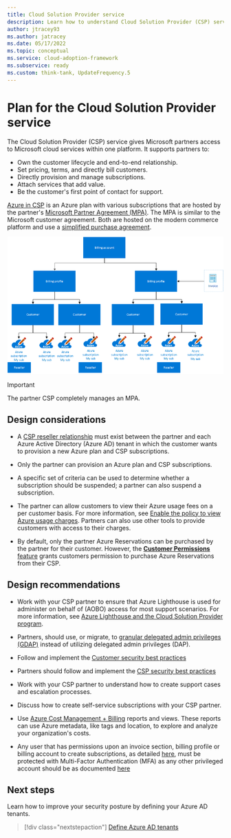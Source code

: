 ```yaml
---
title: Cloud Solution Provider service
description: Learn how to understand Cloud Solution Provider (CSP) service agreements and Azure Active Directory (Azure AD) tenants.
author: jtracey93
ms.author: jatracey
ms.date: 05/17/2022
ms.topic: conceptual
ms.service: cloud-adoption-framework
ms.subservice: ready
ms.custom: think-tank, UpdateFrequency.5
---
```


# Plan for the Cloud Solution Provider service

The Cloud Solution Provider (CSP) service gives Microsoft partners access to Microsoft cloud services within one platform. It supports partners to:

- Own the customer lifecycle and end-to-end relationship.
- Set pricing, terms, and directly bill customers.
- Directly provision and manage subscriptions.
- Attach services that add value.
- Be the customer's first point of contact for support.

[Azure in CSP](https://azure.microsoft.com/offers/ms-azr-0145p/) is an Azure plan with various subscriptions that are hosted by the partner's [Microsoft Partner Agreement (MPA)](/azure/cost-management-billing/understand/mpa-overview). The MPA is similar to the Microsoft customer agreement. Both are hosted on the modern commerce platform and use a [simplified purchase agreement](https://www.microsoft.com/licensing/docs/customeragreement).

![Diagram that shows an MPA hierarchy.](../../enterprise-scale/media/mpa-hierarchy.png)

> [!IMPORTANT]
> The partner CSP completely manages an MPA.

## Design considerations

- A [CSP reseller relationship](/partner-center/request-a-relationship-with-a-customer) must exist between the partner and each Azure Active Directory (Azure AD) tenant in which the customer wants to provision a new Azure plan and CSP subscriptions.

- Only the partner can provision an Azure plan and CSP subscriptions.

- A specific set of criteria can be used to determine whether a subscription should be suspended; a partner can also suspend a subscription.

- The partner can allow customers to view their Azure usage fees on a per customer basis. For more information, see [Enable the policy to view Azure usage charges](/azure/cost-management-billing/costs/get-started-partners#enable-cost-management-for-customer-tenant-subscriptions). Partners can also use other tools to provide customers with access to their charges.

- By default, only the partner Azure Reservations can be purchased by the partner for their customer. However, the [**Customer Permissions** feature](/partner-center/give-customers-permission) grants customers permission to purchase Azure Reservations from their CSP.

## Design recommendations

- Work with your CSP partner to ensure that Azure Lighthouse is used for administer on behalf of (AOBO) access for most support scenarios. For more information, see [Azure Lighthouse and the Cloud Solution Provider program](/azure/lighthouse/concepts/cloud-solution-provider).

- Partners, should use, or migrate, to [granular delegated admin privileges (GDAP)](/partner-center/gdap-introduction) instead of utilizing delegated admin privileges (DAP).

- Follow and implement the [Customer security best practices](/partner-center/customer-security-best-practices)

- Partners should follow and implement the [CSP security best practices](/partner-center/csp-security-best-practices)

- Work with your CSP partner to understand how to create support cases and escalation processes.

- Discuss how to create self-service subscriptions with your CSP partner.

- Use [Azure Cost Management + Billing](/azure/cost-management-billing/cost-management-billing-overview) reports and views. These reports can use Azure metadata, like tags and location, to explore and analyze your organization's costs.

- Any user that has permissions upon an invoice section, billing profile or billing account to create subscriptions, as detailed [here](/azure/cost-management-billing/manage/understand-mca-roles#subscription-billing-roles-and-tasks), must be protected with Multi-Factor Authentication (MFA) as any other privileged account should be as documented [here](/azure/active-directory/roles/security-planning?bc=%2Fazure%2Fcloud-adoption-framework%2F_bread%2Ftoc.json&toc=%2Fazure%2Fcloud-adoption-framework%2Ftoc.json)

## Next steps

Learn how to improve your security posture by defining your Azure AD tenants.

> [!div class="nextstepaction"]
> [Define Azure AD tenants](azure-ad-define.md)
